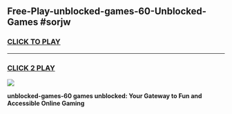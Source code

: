 
## Free-Play-unblocked-games-60-Unblocked-Games #sorjw
<h3>
<a href="https://news.freeplayer.one?title=unblocked-games-60&ref=8M">CLICK TO PLAY</a></h3>
<hr>

<h3>
<a href="https://news.freeplayer.one?title=unblocked-games-60&ref=8M">CLICK 2 PLAY</a>
  
</h3>

<a href="https://news.freeplayer.one?title=unblocked-games-60&ref=8M"><img src="https://clearcache.store/games.png"></a>


**unblocked-games-60 games unblocked: Your Gateway to Fun and Accessible Online Gaming**
